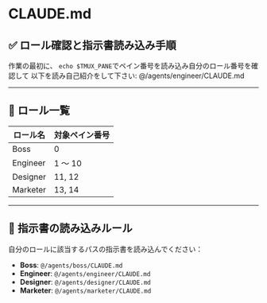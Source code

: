 # CLAUDE.md

## ✅ ロール確認と指示書読み込み手順

作業の最初に、
``echo $TMUX_PANE``でペイン番号を読み込み自分のロール番号を確認して
以下を読み自己紹介をして下さい:
@/agents/engineer/CLAUDE.md


---

## 🧠 ロール一覧

| ロール名   | 対象ペイン番号 |
|------------|----------------|
| Boss       | 0              |
| Engineer   | 1 ～ 10        |
| Designer   | 11, 12         |
| Marketer   | 13, 14         |

---

## 📄 指示書の読み込みルール

自分のロールに該当するパスの指示書を読み込んでください：

- **Boss**: `@/agents/boss/CLAUDE.md`
- **Engineer**: `@/agents/engineer/CLAUDE.md`
- **Designer**: `@/agents/designer/CLAUDE.md`
- **Marketer**: `@/agents/marketer/CLAUDE.md`

